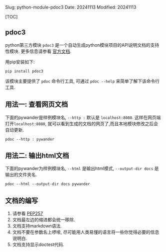 Slug: python-module-pdoc3
Date: 20241113
Modified: 20241113

[TOC]


## pdoc3
python第三方模块 `pdoc3` 是一个自动生成python模块项目的API说明文档的支持性模块. 更多信息请参看 [官方文档](https://pdoc3.github.io/pdoc/doc/pdoc/).

用pip安装如下:

```
pip install pdoc3
```

该模块主要提供了 `pdoc` 命令行工具, 可通过 `pdoc --help` 来简单了解下该命令行工具.


## 用法一: 查看网页文档
下面的pywander是样例模块名,  `--http :` 默认是 `localhost:8080`. 这样在网页端打开`localhost:8080`, 就可以看到生成的文档的网页了,而且本地模块修改之后会自动更新.

 
```
pdoc --http : pywander
```

## 用法二: 输出html文档
下面的pywander为样例模块名, `--html` 是输出html模式, `--output-dir docs` 是输出的文件夹名.
```
pdoc --html --output-dir docs pywander
```


## 文档的编写
1. 请参看 [PEP257](https://peps.python.org/pep-0257/)
2. 文档最左边的缩进都会统一移除.
2. 文档支持markdown语法.
3. 文档不要在参数名上啰嗦, 尽可能用人类易懂的语言将一些你觉得必要的信息说明白.
4. 文档支持显示doctest代码.




